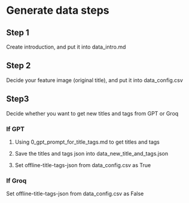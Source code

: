 # Generate data steps

## Step 1

Create introduction, and put it into data_intro.md

## Step 2

Decide your feature image (original title), and put it into data_config.csv

## Step3

Decide whether you want to get new titles and tags from GPT or Groq

### If GPT

1. Using 0_gpt_prompt_for_title_tags.md to get titles and tags

2. Save the titles and tags json into data_new_title_and_tags.json

3. Set offline-title-tags-json from data_config.csv as True

### If Groq

Set offline-title-tags-json from data_config.csv as False